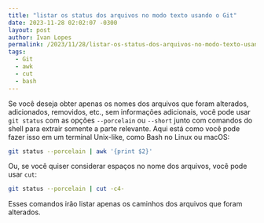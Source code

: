 ```yaml
---
title: "listar os status dos arquivos no modo texto usando o Git"
date: 2023-11-28 02:02:07 -0300
layout: post
author: Ivan Lopes
permalink: /2023/11/28/listar-os-status-dos-arquivos-no-modo-texto-usando-o-git/
tags:
  - Git
  - awk
  - cut
  - bash
---
```


Se você deseja obter apenas os nomes dos arquivos que foram
alterados, adicionados, removidos, etc., sem informações
adicionais, você pode usar `git status` com as opções
`--porcelain` ou `--short` junto com comandos do shell para
extrair somente a parte relevante. Aqui está como você pode
fazer isso em um terminal Unix-like, como Bash no Linux ou
macOS:

```sh
git status --porcelain | awk '{print $2}'
```

Ou, se você quiser considerar espaços no nome dos arquivos, você
pode usar `cut`:

```sh
git status --porcelain | cut -c4-
```

Esses comandos irão listar apenas os caminhos dos arquivos que
foram alterados.
